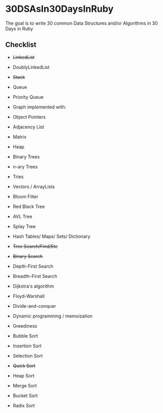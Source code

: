 # 30DSAsIn30DaysInRuby
The goal is to write 30 common Data Structures and/or Algorithms in 30 Days in Ruby

## Checklist

* ~~LinkedList~~
* DoublyLinkedList
* ~~Stack~~
* Queue
* Priority Queue
* Graph implemented with: 
* Object Pointers
* Adjacency List
* Matrix
* Heap
* Binary Trees
* n-ary Trees
* Tries
* Vectors / ArrayLists
* Bloom Filter
* Red Black Tree
* AVL Tree
* Splay Tree
* Hash Tables/ Maps/ Sets/ Dictionary

* ~~Tree Search/Find/Etc~~
* ~~Binary Search~~
* Depth-First Search
* Breadth-First Search
* Dijkstra's algorithm
* Floyd-Warshall
* Divide-and-conquer
* Dynamic programming / memoization
* Greediness

* Bubble Sort
* Insertion Sort
* Selection Sort
* ~~Quick Sort~~
* Heap Sort
* Merge Sort
* Bucket Sort
* Radix Sort
